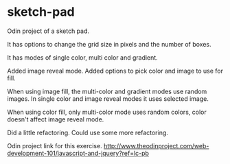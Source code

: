 # sketch-pad
Odin project of a sketch pad.

It has options to change the grid size in pixels and the number of boxes.

It has modes of single color, multi color and gradient.

Added image reveal mode. Added options to pick color and image to use for fill.

When using image fill, the multi-color and gradient modes use random images. In single color and image reveal modes it uses selected image.

When using color fill, only multi-color mode uses random colors, color doesn't affect image reveal mode.

Did a little refactoring. Could use some more refactoring.

Odin project link for this exercise.
http://www.theodinproject.com/web-development-101/javascript-and-jquery?ref=lc-pb